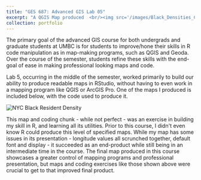 ```yaml
---
title: "GES 687: Advanced GIS Lab 05"
excerpt: "A QGIS Map produced  <br/><img src='/images/Black_Densities_Crop.png'>"
collection: portfolio
---
```


The primary goal of the advanced GIS course for both undergrads and graduate students at UMBC is for students to improve/hone their skills in R code manipulation as in map-making programs, such as QGIS and Geoda. Over the course of the semester, students refine these skills with the end-goal of ease in making professional looking maps and code.

Lab 5, occurring in the middle of the semester, worked primarily to build our ability to produce readable maps in RStudio, without having to even work in a mapping program like QGIS or ArcGIS Pro. One of the maps I produced is included below, with the code used to produce it.

![NYC Black Resident Density](/images/Black_Densities_Layout.png)

This map and coding chunk - while not perfect - was an exercise in building my skill in R, and learning all its utilities. Prior to this course, I didn't even know R could produce this level of specified maps. While my map has some issues in its presentation - longitude values all scrunched together, default font and display - it succeeded as an end-product while still being in an intermediate time in the course. The final map produced in this course showcases a greater control of mapping programs and professional presentation, but maps and coding exercises like those shown above were crucial to get to that improved final product.
